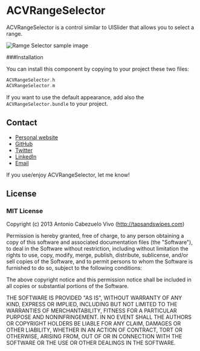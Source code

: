 # ACVRangeSelector

ACVRangeSelector is a control similar to UISlider that allows you to select a range. 

![Ramge Selector sample image](https://github.com/tapsandswipes/ACVRangeSelector/raw/master/sample.png)

###Installation

You can install this component by copying to your project these two files: 

```objective-c
ACVRangeSelector.h
ACVRangeSelector.m 
```

If you want to use the default appearance, add also the `ACVRangeSelector.bundle` to your project.

## Contact

- [Personal website](http://tapsandswipes.com)
- [GitHub](http://github.com/tapsandswipes)
- [Twitter](http://twitter.com/acvivo)
- [LinkedIn](http://www.linkedin.com/in/acvivo)
- [Email](mailto:antonio@tapsandswipes.com)

If you use/enjoy ACVRangeSelector, let me know!


## License

### MIT License

Copyright (c) 2013 Antonio Cabezuelo Vivo (http://tapsandswipes.com)

Permission is hereby granted, free of charge, to any person obtaining a copy
of this software and associated documentation files (the "Software"), to deal
in the Software without restriction, including without limitation the rights
to use, copy, modify, merge, publish, distribute, sublicense, and/or sell
copies of the Software, and to permit persons to whom the Software is
furnished to do so, subject to the following conditions:

The above copyright notice and this permission notice shall be included in
all copies or substantial portions of the Software.

THE SOFTWARE IS PROVIDED "AS IS", WITHOUT WARRANTY OF ANY KIND, EXPRESS OR
IMPLIED, INCLUDING BUT NOT LIMITED TO THE WARRANTIES OF MERCHANTABILITY,
FITNESS FOR A PARTICULAR PURPOSE AND NONINFRINGEMENT. IN NO EVENT SHALL THE
AUTHORS OR COPYRIGHT HOLDERS BE LIABLE FOR ANY CLAIM, DAMAGES OR OTHER
LIABILITY, WHETHER IN AN ACTION OF CONTRACT, TORT OR OTHERWISE, ARISING FROM,
OUT OF OR IN CONNECTION WITH THE SOFTWARE OR THE USE OR OTHER DEALINGS IN
THE SOFTWARE.
